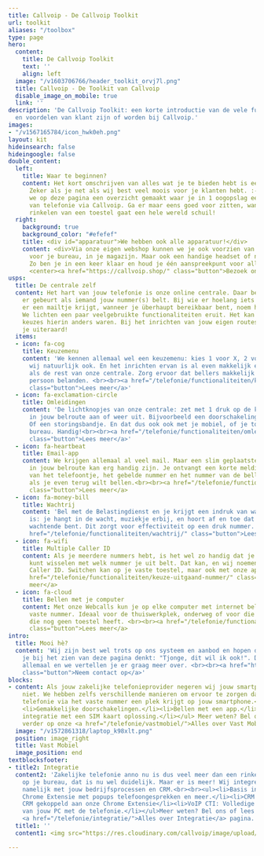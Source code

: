 ```yaml
---
title: Callvoip - De Callvoip Toolkit
url: toolkit
aliases: "/toolbox"
type: page
hero:
  content:
    title: De Callvoip Toolkit
    text: ''
    align: left
  image: "/v1603706766/header_toolkit_orvj7l.png"
  title: Callvoip - De Toolkit van Callvoip
  disable_image_on_mobile: true
  link: ''
description: 'De Callvoip Toolkit: een korte introductie van de vele functionaliteiten
  en voordelen van klant zijn of worden bij Callvoip.'
images:
- "/v1567165784/icon_hwk0eh.png"
layout: kit
hideinsearch: false
hideingoogle: false
double_content:
  left:
    title: Waar te beginnen?
    content: Het kort omschrijven van alles wat je te bieden hebt is een uitdaging.
      Zeker als je net als wij best veel moois voor je klanten hebt. :-) Daarom hebben
      we op deze pagina een overzicht gemaakt waar je in 1 oogopslag een beeld krijgt
      van telefonie via Callvoip. Ga er maar eens goed voor zitten, want achter het
      rinkelen van een toestel gaat een hele wereld schuil!
  right:
    background: true
    background_color: "#efefef"
    title: <div id="apparatuur">We hebben ook alle apparatuur!</div>
    content: <div>Via onze eigen webshop kunnen we je ook voorzien van een toestel
      voor je bureau, in je magazijn. Maar ook een handige headset of netwerkapparatuur.
      Zo ben je in een keer klaar en houd je één aanspreekpunt voor alles!<br><br>
      <center><a href="https://callvoip.shop/" class="button">Bezoek onze webshop</a></div></center>
usps:
  title: De centrale zelf
  content: Het hart van jouw telefonie is onze online centrale. Daar bepaal je wat
    er gebeurt als iemand jouw nummer(s) belt. Bij wie er hoelang iets rinkelt, wie
    er een mailtje krijgt, wanneer je überhaupt bereikbaar bent, noem het maar op.
    We lichten een paar veelgebruikte functionaliteiten eruit. Het kan zijn dat jouw
    keuzes hierin anders waren. Bij het inrichten van jouw eigen routes helpen we
    je uiteraard!
  items:
  - icon: fa-cog
    title: Keuzemenu
    content: 'We kennen allemaal wel een keuzemenu: kies 1 voor X, 2 voor Y etc. Hebben
      wij natuurlijk ook. En het inrichten ervan is al even makkelijk en flexibel
      als de rest van onze centrale. Zorg ervoor dat bellers makkelijk bij de juiste
      persoon belanden. <br><br><a href="/telefonie/functionaliteiten/keuzemenu-ivr/"
      class="button">Lees meer</a>'
  - icon: fa-exclamation-circle
    title: Omleidingen
    content: 'De lichtknopjes van onze centrale: zet met 1 druk op de knop een afslag
      in jouw belroute aan of weer uit. Bijvoorbeeld een doorschakeling naar je mobiel.
      Of een storingsbandje. En dat dus ook ook met je mobiel, of je toestel op je
      bureau. Handig!<br><br><a href="/telefonie/functionaliteiten/omleiding-flow-control/"
      class="button">Lees meer</a>'
  - icon: fa-heartbeat
    title: Email-app
    content: We krijgen allemaal al veel mail. Maar een slim geplaatste e-mail app
      in jouw belroute kan erg handig zijn. Je ontvangt een korte melding met tijdstip
      van het telefoontje, het gebelde nummer en het nummer van de beller. Handig
      als je even terug wilt bellen.<br><br><a href="/telefonie/functionaliteiten/e-mail/"
      class="button">Lees meer</a>
  - icon: fa-money-bill
    title: Wachtrij
    content: 'Bel met de Belastingdienst en je krijgt een indruk van wat een wachtrij
      is: je hangt in de wacht, muziekje erbij, en hoort af en toe dat je de zoveelste
      wachtende bent. Dit zorgt voor effectiviteit op een druk nummer. <br><br><a
      href="/telefonie/functionaliteiten/wachtrij/" class="button">Lees meer</a>'
  - icon: fa-wifi
    title: Multiple Caller ID
    content: Als je meerdere nummers hebt, is het wel zo handig dat je gemakkelijk
      kunt wisselen met welk nummer je uit belt. Dat kan, en wij noemen het Multiple
      Caller ID. Switchen kan op je vaste toestel, maar ook met onze app. <br><br><a
      href="/telefonie/functionaliteiten/keuze-uitgaand-nummer/" class="button">Lees
      meer</a>
  - icon: fa-cloud
    title: Bellen met je computer
    content: Met onze Webcalls kun je op elke computer met internet bellen met jouw
      vaste nummer. Ideaal voor de thuiswerkplek, onderweg of voor die nieuwe collega
      die nog geen toestel heeft. <br><br><a href="/telefonie/functionaliteiten/webcalls/"
      class="button">Lees meer</a>
intro:
  title: Mooi hè?
  content: 'Wij zijn best wel trots op ons systeem en aanbod en hopen dan ook dat
    je bij het zien van deze pagina denkt: "Tjonge, dit wil ik ook!". Dat kan natuurlijk
    allemaal en we vertellen je er graag meer over. <br><br><a href="https://www.callvoip.nl/contact/"
    class="button">Neem contact op</a>'
blocks:
- content: Als jouw zakelijke telefonieprovider negeren wij jouw smartphone natuurlijk
    niet. We hebben zelfs verschillende manieren om ervoor te zorgen dat jouw zakelijke
    telefonie via het vaste nummer een plek krijgt op jouw smartphone.<br><br><ul>
    <li>Gemakkelijke doorschakelingen.</li><li>Bellen met een app.</li><li>Volledige
    integratie met een SIM kaart oplossing.</li></ul> Meer weten? Bel ons of lees
    verder op onze <a href="/telefonie/vastmobiel/">Alles over Vast Mobiel</a> pagina.
  image: "/v1572861318/laptop_k98xlt.png"
  position: image_right
  title: Vast Mobiel
  image_position: end
textblocksfooter:
- title2: Integratie
  content2: 'Zakelijke telefonie anno nu is dus veel meer dan een rinkelend toestel
    op je bureau, dat is nu wel duidelijk. Maar er is meer! Wij integreren telefonie
    namelijk met jouw bedrijfsprocessen en CRM.<br><br><ul><li>Basis integratie: gratis
    Chrome Extensie met popups telefoongesprekken en meer.</li><li>CRM lookup: jouw
    CRM gekoppeld aan onze Chrome Extensie</li><li>VoIP CTI: Volledige integratie
    van jouw PC met de telefonie.</li></ul>Meer weten? Bel ons of lees verder op onze
    <a href="/telefonie/integratie/">Alles over Integratie</a> pagina.'
  title1: ''
  content1: <img src="https://res.cloudinary.com/callvoip/image/upload/v1592571848/clicktodial-vegrootglas_omhsqy.png">

---
```

